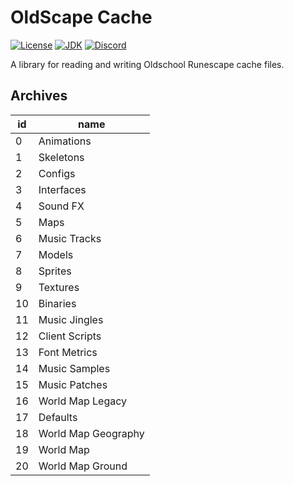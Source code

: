 # OldScape Cache
[![License](https://img.shields.io/github/license/guthix/OldScape-Cache)](https://github.com/guthix/OldScape-Cache/blob/master/LICENSE)
[![JDK](https://img.shields.io/badge/JDK-11%2B-blue)](https://openjdk.java.net/projects/jdk/11/)
[![Discord](https://img.shields.io/discord/538667877180637184?color=%237289da&logo=discord)](https://discord.gg/AFyGxNp)

A library for reading and writing Oldschool Runescape cache files.

## Archives
| id  | name             |
|-----|------------------|
|  0  |  Animations          |
|  1  |  Skeletons       |
|  2  |  Configs         | 
|  3  |  Interfaces      | 
|  4  |  Sound FX   | 
|  5  |  Maps            | 
|  6  |  Music Tracks    |
|  7  |  Models          | 
|  8  |  Sprites          | 
|  9  |  Textures         | 
|  10 |  Binaries          |  
|  11 |  Music Jingles   |
|  12 |  Client Scripts | 
|  13 |  Font Metrics           | 
|  14 |  Music Samples          | 
|  15 |  Music Patches     | 
|  16 |  World Map Legacy        |
|  17 |  Defaults        | 
|  18 |  World Map Geography        | 
|  19 |  World Map         |
|  20 |  World Map Ground         |    

